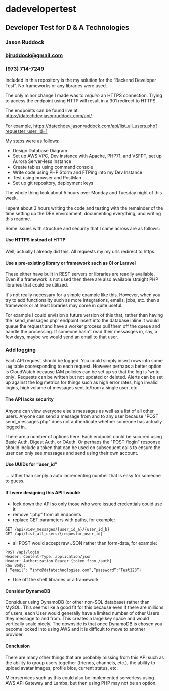 # dadevelopertest
## Developer Test for D &amp; A Technologies

### Jason Ruddock
### bjruddock@gmail.com
### (973) 714-7249

Included in this repository is the my solution for the “Backend Developer Test”. No frameworks or any libraries were used.

The only minor change I made was to *require* an HTTPS connection. Trying to access the endpoint using HTTP will result in a 301 redirect to HTTPS.

The endpoints can be found live at:
https://datechdev.jasonruddock.com/api/

For example, https://datechdev.jasonruddock.com/api/list_all_users.php?requester_user_id=1


My steps were as follows:

- Design Database Diagram
- Set up AWS VPC, Dev instance with Apache, PHP71, and VSFPT, set up Aurora Server-less Instance
- Create tables using command console
- Write code using PHP Storm and FTPing into my Dev Instance
- Test using browser and PostMan
- Set up git repository, deployment keys

The whole thing took about 5 hours over Monday and Tuesday night of this week.

I spent about 3 hours writing the code and testing with the remainder of the time setting up the DEV environment, documenting everything, and writing this readme.

Some issues with structure and security that I came across are as follows:


#### Use HTTPS instead of HTTP

Well, actually I already did this. All requests my my urls redirect to https.

#### Use a pre-existing library or framework such as CI or Laravel

These either have built in REST servers or libraries are readily available. Even if a framework is not used then there are also available straight PHP libraries that could be utilized.

It's not really necessary for a simple example like this. However, when you try to add functionality such as more integrations, emails, jobs, etc. then a framework or at least libraries may come in quite useful.

For example I could envision a future version of this that, rather than having the 'send_messages.php' endpoint insert into the database inline it would queue the request and have a worker process pull them off the queue and handle the processing. If someone hasn't read their messasges in, say, a few days, maybe we would send an email to that user.


### Add logging

Each API request should be logged. You could simply insert rows into some `Log` table cooresponding to each request. However perhaps a better option is CloudWatch because IAM policies can be set up so that the log is 'write-only'. Requests can be written but not updated or deleted. Alerts can be set up against the log metrics for things such as high error rates, high invalid logins, high volume of messages sent to/from a single user, etc.


#### The API lacks security

Anyone can view everyone else's messages as well as a list of all other users. Anyone can send a message from and to any user because "POST send_messages.php" does not authenticate whether someone has actually logged in.

There are a number of options here. Each endpoint could be sucured using Basic Auth, Digest Auth, or OAuth. Or perhaps the "POST /login" response should include a token that can be used on subsequent calls to ensure the user can only see messages and send using their own account.


#### Use UUIDs for “user_id”

... rather than simply a auto incrementing number that is easy for someone to guess.


#### If I were designing this API I would:

- lock down the API so only those who were issued credentials could use it
- remove “.php” from all endpoints
- replace GET parameters with paths, for example:
```
GET /api/view_messages/{user_id_a}/{user_id_b}
GET /api/list_all_users/{requestor_user_id}
```

- all POST would accept raw JSON rather than form-data, for example:
```
POST /api/login
Header: Content-Type: application/json
Header: Authorization Bearer {token from /auth}
Raw Body:
{ “email”: “info@datatechnologies.com”,”password”:”Test123”}
```
- Use off the shelf libraries or a framework


#### Consider DynamoDB 

Considuer using DynamoDB (or other non-SQL database) rather than MySQL. This seems like a good fit for this because even if there are millions of users, each User would generally have a limited number of other Users they message to and from. This creates a large key space and would vertically scale nicely. The downside is that once DynamoDB is chosen you become locked into using AWS and it is difficult to move to another provider.


#### Conclusion

There are many other things that are probably missing from this API such as the ability to group users together (friends, channels, etc.), the ability to upload avatar images, profile bios, current status, etc.

Microservices such as this could also be implemented serverless using AWS API Gateway and Lamba, but then using PHP may not be an option.

